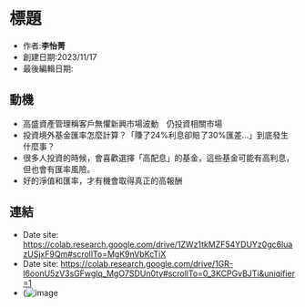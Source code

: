 # 標題
- 作者:**李怡菁**
- 創建日期:2023/11/17
- 最後編輯日期:

## 動機
- 高盛資產管理稱客戶無懼新興市場波動　仍投資相關市場
- 投資境外基金匯率怎麼計算？「賺了24%利息卻賠了30%匯差…」到底發生什麼事？
- 很多人投資的時候，會喜歡選擇「高配息」的基金，這些基金可能有高利息，但也會有匯率風險。
- 好的淨值和匯率，才有機會取得真正的高報酬


## 連結
- Date site: https://colab.research.google.com/drive/1ZWz1tkMZF54YDUYz0gc6luazUSjxF9Qm#scrollTo=MgK9nVbKcTiX
- Date site: https://colab.research.google.com/drive/1GR-l6oonU5zV3sGFwglq_MgO7SDUn0ty#scrollTo=0_3KCPGvBJTi&uniqifier=1
- (![image](https://github.com/LeslyLee/2023-Fall-Stat/assets/149865963/6750b867-fbc6-49a4-9d30-f7e639920608)
